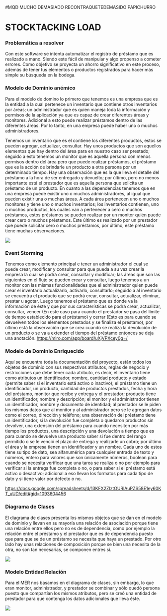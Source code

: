 #MQD MUCHO DEMASIADO RECONTRAQUETEDEMASIDO PAPICHURRO

# STOCKTACKING LOAD

### Problemática a resolver
Con este software se intenta automatizar el registro de préstamo que es realizado a mano. Siendo este fácil de manipular y algo propenso a cometer errores.
 ​Como objetivo se proyecta un ahorro significativo en este proceso, además de tener tus elementos o productos registrados para hacer más simple su búsqueda en la bodega.​

### Modelo de Dominio anémico

Para el modelo de domino lo primero que tenemos es una empresa que es la entidad a la cual pertenece un inventario que contiene otros inventarios por áreas; un administrador que es quien maneja toda la información y permisos de la aplicación ya que es capaz de crear diferentes áreas y monitores. Adicional a esto puede realizar préstamos dentro de las diferentes áreas. Por lo tanto, en una empresa puede haber uno o muchos administradores.

Tenemos un inventario que es el contiene los diferentes productos, estos se pueden agregar, actualizar, consultar. Hay unos productos que son aquellos elementos que hay dentro del área para en nuestro caso ser prestado; seguido a esto tenemos un monitor que es aquella persona con menos permisos dentro del área pero que puede realizar préstamos, el préstamo que es la acción de brindarle un producto a otra persona por un determinado tiempo. Hay una observación que es la que lleva el detalle del préstamo a la hora de ser entregado y devuelto; por último, pero no menos importante está el prestador que es aquella persona que solicita un préstamo de un producto. En cuanto a las dependencias tenemos que en una empresa puede existir uno o muchos administradores, al igual que pueden existir una o muchas áreas. A cada área pertenecen uno o muchos monitores y tiene uno o muchos inventarios; los inventarios contienen, uno o muchos productos, los cuales van a pertenecer a cero o muchos préstamos, estos préstamos se pueden realizar por un monitor quién puede crear cero o muchos préstamos. Este último es realizado por un prestador que puede solicitar cero o muchos préstamos, por último, este préstamo tiene muchas observaciones.

![](https://cdn.discordapp.com/attachments/1010673900398587974/1039674395750301747/image.png)


### Event Storming
Tenemos como elemento principal e tener un administrador el cual se puede crear, modificar y consultar para que pueda a su vez crear la empresa la cual se podrá crear, consultar y modificar;  las áreas que son las siguientes en el flujo se pueden crear y consultar, luego tenemos a un monitor con las mismas funcionalidades que el administrador quien puede crear el inventario actualizarlo, activarlo, consultarlo; seguido a al inventario se encuentra el producto que se podrá crear, consultar, actualizar, eliminar, prestar u agotar. Luego tenemos el préstamo que es donde va la información de éste y que por sus características se podrá crear, actualizar, consultar, vencer (En este caso para cuando el prestador se pasa del límite de tiempo establecido para el préstamo) y cerrar (Esto es para cuando se devuelven todos los elementos prestados y se finaliza el préstamo), por último está la observación que se crea cuando se realiza la devolución de un producto o se va a extender el tiempo del préstamo entonces se deja una anotación.
<https://miro.com/app/board/uXjVPXcey0g=/>

### Modelo de Dominio Enriquecido

Aquí se encuentra toda la documentación del proyecto, están todos los objetos de dominio con sus respectivos atributos, reglas de negocio y restricciones que debe tener cada atributo, es decir, el inventario tiene como atributos un identificador, nombre, cantidad producto y estado (permite saber si el inventario está activo o inactivo); el préstamo tiene un identificador, un producto, cantidad de productos prestados, fecha y hora del préstamo, monitor que recibe y entrega y el prestador; producto tiene un identificador, nombre y descripción; el monitor y el administrador tienen un identificador, nombre y documento de identidad; al prestador se le piden los mismos datos que al monitor y al administrador pero se le agregan datos como el correo, dirección y teléfono; una observación del préstamo tiene un identificador, si la devolución fue completa o quedaron productos sin devolver, una extensión del préstamo para cuando necesiten por más tiempo los productos, una descripción y una devolución a tiempo que es para cuando se devuelve una producto saber si fue dentro del rango permitido o se le venció el plazo de entrega y realizarle un cobro; por último el área y la empresa tienen un identificador y un nombre. Cada uno de estos tiene su tipo de dato, sea alfanumérica para cualquier entrada de texto y números, entero para valores que son únicamente números, boolean para cuando se necesita verificar que una tarea se realiza o no por ejemplo para verificar si la entrega fue completa o no, o para saber si el préstamo está activo o desactivo; adicional a eso llevan los formatos para cada tipo de dato y si tiene valor por defecto o no.

https://docs.google.com/spreadsheets/d/13KFX2ZlztOURlAuPZS58E1ey60KT_uUD/edit#gid=1093604456

### Diagrama de Clases 
El diagrama de clases presenta los mismos objetos que se dan en el modelo de dominio y llevan en su mayoría una relación de asociación porque tiene una relación entre ellos pero no es de dependencia, como por ejemplo la relación entre el préstamo y el prestador que es de dependencia puesto que para que se de un préstamo se necesita que haya un prestado. Por otro lado hay unas relaciones de composición porque se bien una necesita de la otra, no son tan necesarias, se componen entres si.

![](https://cdn.discordapp.com/attachments/1010673900398587974/1039707845748346960/ClassDiagram1.png)

### Modelo Entidad Relación

Para el MER nos basamos en el diagrama de clases, sin embargo, lo que eran monitor, administrador, y prestador se combinar y sólo quedó persona puesto que compartían los mismos atributos, pero se creó una entidad de prestador para que contenga los datos adicionales que lleva éste. 

![](https://cdn.discordapp.com/attachments/1010673900398587974/1039717978079514654/Relational_1.png)
